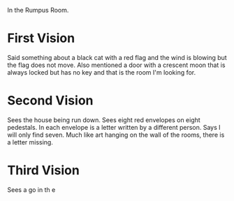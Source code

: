 In the Rumpus Room. 
# First Vision
Said something about a black cat with a red flag and the wind is blowing but the flag does not move. Also mentioned a door with a crescent moon that is always locked but has no key and that is the room I'm looking for.
# Second Vision
Sees the house being run down. Sees eight red envelopes on eight pedestals. In each envelope is a letter written by a different person. Says I will only find seven. Much like art hanging on the wall of the rooms, there is a letter missing.

# Third Vision
Sees a go in th e